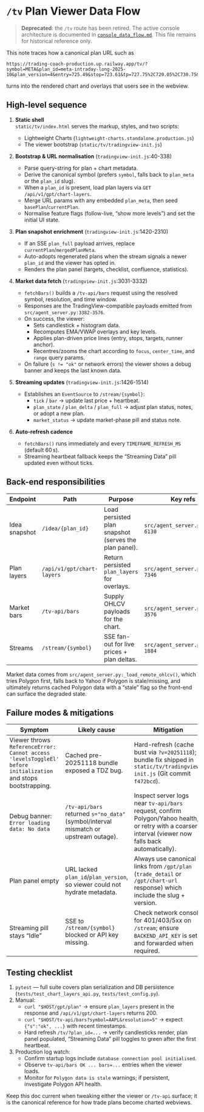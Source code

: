 # `/tv` Plan Viewer Data Flow

> **Deprecated**: the `/tv` route has been retired. The active console architecture is
> documented in [`console_data_flow.md`](console_data_flow.md). This file remains for
> historical reference only.

This note traces how a canonical plan URL such as

```
https://trading-coach-production.up.railway.app/tv/?symbol=META&plan_id=meta-intraday-long-2025-10&plan_version=4&entry=725.49&stop=723.61&tp=727.75%2C729.05%2C730.75&interval=5m&range=15d&focus=plan&center_time=latest&theme=dark&scale_plan=auto
```

turns into the rendered chart and overlays that users see in the webview.

## High-level sequence

1. **Static shell**  
   `static/tv/index.html` serves the markup, styles, and two scripts:
   - Lightweight Charts (`lightweight-charts.standalone.production.js`)
   - The viewer bootstrap (`static/tv/tradingview-init.js`)

2. **Bootstrap & URL normalisation** (`tradingview-init.js`:40-338)  
   - Parse query-string for plan + chart metadata.
   - Derive the canonical symbol (prefers `symbol`, falls back to `plan_meta` or the `plan_id` slug).
   - When a `plan_id` is present, load plan layers via `GET /api/v1/gpt/chart-layers`.
   - Merge URL params with any embedded `plan_meta`, then seed `basePlan`/`currentPlan`.
   - Normalise feature flags (follow-live, “show more levels”) and set the initial UI state.

3. **Plan snapshot enrichment** (`tradingview-init.js`:1420-2310)  
   - If an SSE `plan_full` payload arrives, replace `currentPlan`/`mergedPlanMeta`.
   - Auto-adopts regenerated plans when the stream signals a newer `plan_id` and the viewer has opted in.
   - Renders the plan panel (targets, checklist, confluence, statistics).

4. **Market data fetch** (`tradingview-init.js`:3031-3332)  
   - `fetchBars()` builds a `/tv-api/bars` request using the resolved symbol, resolution, and time window.
   - Responses are the TradingView-compatible payloads emitted from `src/agent_server.py:3382-3576`.
   - On success, the viewer:
     - Sets candlestick + histogram data.
     - Recomputes EMA/VWAP overlays and key levels.
     - Applies plan-driven price lines (entry, stops, targets, runner anchor).
     - Recentres/zooms the chart according to `focus`, `center_time`, and `range` query params.
   - On failure (`s != "ok"` or network errors) the viewer shows a debug banner and keeps the last known data.

5. **Streaming updates** (`tradingview-init.js`:1426-1514)  
   - Establishes an `EventSource` to `/stream/{symbol}`:
     - `tick` / `bar` → update last price + heartbeat.
     - `plan_state` / `plan_delta` / `plan_full` → adjust plan status, notes, or adopt a new plan.
     - `market_status` → update market-phase pill and status note.

6. **Auto-refresh cadence**  
   - `fetchBars()` runs immediately and every `TIMEFRAME_REFRESH_MS` (default 60 s).
   - Streaming heartbeat fallback keeps the “Streaming Data” pill updated even without ticks.

## Back-end responsibilities

| Endpoint | Path | Purpose | Key refs |
| --- | --- | --- | --- |
| Idea snapshot | `/idea/{plan_id}` | Load persisted plan snapshot (serves the plan panel). | `src/agent_server.py:6083-6130` |
| Plan layers | `/api/v1/gpt/chart-layers` | Return persisted `plan_layers` for overlays. | `src/agent_server.py:7242-7346` |
| Market bars | `/tv-api/bars` | Supply OHLCV payloads for the chart. | `src/agent_server.py:3382-3576` |
| Streams | `/stream/{symbol}` | SSE fan-out for live prices + plan deltas. | `src/agent_server.py:1836-1884` |

Market data comes from `src/agent_server.py:_load_remote_ohlcv()`, which tries Polygon first, falls back to Yahoo if Polygon is stale/missing, and ultimately returns cached Polygon data with a “stale” flag so the front-end can surface the degraded state.

## Failure modes & mitigations

| Symptom | Likely cause | Mitigation |
| --- | --- | --- |
| Viewer throws `ReferenceError: Cannot access 'levelsToggleEl' before initialization` and stops bootstrapping. | Cached pre-20251118 bundle exposed a TDZ bug. | Hard-refresh (cache bust via `?v=20251118`); bundle fix shipped in `static/tv/tradingview-init.js` (Git commit `f472bcd`). |
| Debug banner: `Error loading data: No data` | `/tv-api/bars` returned `s="no_data"` (symbol/interval mismatch or upstream outage). | Inspect server logs near `tv-api/bars` request, confirm Polygon/Yahoo health, or retry with a coarser interval (viewer now falls back automatically). |
| Plan panel empty | URL lacked `plan_id`/`plan_version`, so viewer could not hydrate metadata. | Always use canonical links from `/gpt/plan` (`trade_detail` or `/gpt/chart-url` response) which include the slug + version. |
| Streaming pill stays “Idle” | SSE to `/stream/{symbol}` blocked or API key missing. | Check network console for 401/403/5xx on `/stream`; ensure `BACKEND_API_KEY` is set and forwarded when required. |

## Testing checklist

1. `pytest` — full suite covers plan serialization and DB persistence (`tests/test_chart_layers_api.py`, `tests/test_config.py`).
2. Manual:
   - `curl "$HOST/gpt/plan"` → ensure `plan_layers` present in the response and `/api/v1/gpt/chart-layers` returns 200.
   - `curl "$HOST/tv-api/bars?symbol=AAPL&resolution=5"` → expect `{"s":"ok", ...}` with recent timestamps.
   - Hard refresh `/tv/?plan_id=...` → verify candlesticks render, plan panel populated, “Streaming Data” pill toggles to green after the first heartbeat.
3. Production log watch:
   - Confirm startup logs include `database connection pool initialised`.
   - Observe `tv-api/bars OK ... bars=...` entries when the viewer loads.
   - Monitor for `Polygon data is stale` warnings; if persistent, investigate Polygon API health.

Keep this doc current when tweaking either the viewer or `/tv-api` surface; it is the canonical reference for how trade plans become charted webviews.
